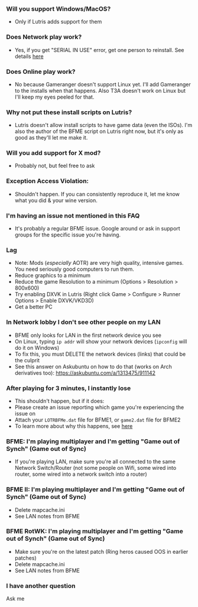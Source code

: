 ### Will you support Windows/MacOS?
* Only if Lutris adds support for them
### Does Network play work?
* Yes, if you get "SERIAL IN USE" error, get one person to reinstall. See details [here](https://github.com/Linux-BFME/Installers/blob/master/Scripts/README.md)
### Does Online play work?
* No because Gameranger doesn't support Linux yet. I'll add Gameranger to the installs when that happens. Also T3A doesn't work on Linux but I'll keep my eyes peeled for that.
### Why not put these install scripts on Lutris?
* Lutris doesn't allow install scripts to have game data (even the ISOs). I'm also the author of the BFME script on Lutris right now, but it's only as good as they'll let me make it.
### Will you add support for X mod?
* Probably not, but feel free to ask
### Exception Access Violation:
* Shouldn't happen. If you can consistently reproduce it, let me know what you did & your wine version.
### I'm having an issue not mentioned in this FAQ
* It's probably a regular BFME issue. Google around or ask in support groups for the specific issue you're having.
### Lag
* Note: Mods (*especially* AOTR) are very high quality, intensive games. You need seriously good computers to run them.
* Reduce graphics to a minimum
* Reduce the game Resolution to a minimum (Options > Resolution > 800x600)
* Try enabling DXVK in Lutris (Right click Game > Configure > Runner Options > Enable DXVK/VKD3D)
* Get a better PC
### In Network lobby I don't see other people on my LAN
* BFME only looks for LAN in the first network device you see
* On Linux, typing `ip addr` will show your network devices (`ipconfig` will do it on Windows)
* To fix this, you must DELETE the network devices (links) that could be the culprit
* See this answer on Askubuntu on how to do that (works on Arch derivatives too): https://askubuntu.com/a/1313475/911142
### After playing for 3 minutes, I instantly lose
* This shouldn't happen, but if it does:
* Please create an issue reporting which game you're experiencing the issue on
* Attach your `LOTRBFMe.dat` file for BFME1, or `game2.dat` file for BFME2
* To learn more about why this happens, see [here](https://github.com/Linux-BFME/Installers/tree/master/Scripts)
### BFME: I'm playing multiplayer and I'm getting "Game out of Synch" (Game out of Sync)
* If you're playing LAN, make sure you're all connected to the same Network Switch/Router (not some people on Wifi, some wired into router, some wired into a network switch into a router)
### BFME II: I'm playing multiplayer and I'm getting "Game out of Synch" (Game out of Sync)
* Delete mapcache.ini
* See LAN notes from BFME
### BFME RotWK: I'm playing multiplayer and I'm getting "Game out of Synch" (Game out of Sync)
* Make sure you're on the latest patch (Ring heros caused OOS in earlier patches)
* Delete mapcache.ini
* See LAN notes from BFME

### I have another question
Ask me

